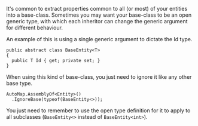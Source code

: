 It's common to extract properties common to all (or most) of your entities into a base-class. Sometimes you may want your base-class to be an open generic type, with which each inheritor can change the generic argument for different behaviour.

An example of this is using a single generic argument to dictate the Id type.

    public abstract class BaseEntity<T>  
    {  
      public T Id { get; private set; }  
    }

When using this kind of base-class, you just need to ignore it like any other base type.

    AutoMap.AssemblyOf<Entity>()
      .IgnoreBase(typeof(BaseEntity<>));

You just need to remember to use the open type definition for it to apply to all subclasses (`BaseEntity<>` instead of `BaseEntity<int>`).